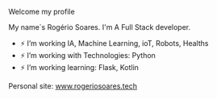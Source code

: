 Welcome my profile

My name´s Rogério Soares. I'm A Full Stack developer.

- ⚡ I’m working IA, Machine Learning, ioT, Robots, Healths
- ⚡ I’m working with Technologies: Python 
- ⚡ I’m working learning: Flask, Kotlin

Personal site: www.rogeriosoares.tech
